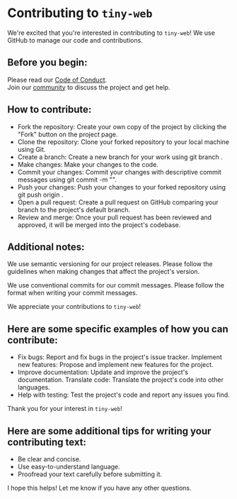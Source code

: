 # Contributing to `tiny-web`

We're excited that you're interested in contributing to `tiny-web`! We use GitHub to manage our code and contributions.

## Before you begin:

Please read our [Code of Conduct](https://github.com/tryteex/tiny-web/blob/main/CODE_OF_CONDUCT.md).  
Join our [community](https://discord.com/channels/1116858532491448332/1116858533061869742) to discuss the project and get help.

## How to contribute:

- Fork the repository: Create your own copy of the project by clicking the "Fork" button on the project page.
- Clone the repository: Clone your forked repository to your local machine using Git.
- Create a branch: Create a new branch for your work using git branch <branch-name>.
- Make changes: Make your changes to the code.
- Commit your changes: Commit your changes with descriptive commit messages using git commit -m "<your commit message>".
- Push your changes: Push your changes to your forked repository using git push origin <branch-name>.
- Open a pull request: Create a pull request on GitHub comparing your branch to the project's default branch.
- Review and merge: Once your pull request has been reviewed and approved, it will be merged into the project's codebase.

## Additional notes:

We use semantic versioning for our project releases. Please follow the guidelines when making changes that affect the project's version.

We use conventional commits for our commit messages. Please follow the format when writing your commit messages.

We appreciate your contributions to `tiny-web`!

## Here are some specific examples of how you can contribute:

- Fix bugs: Report and fix bugs in the project's issue tracker.
    Implement new features: Propose and implement new features for the project.
- Improve documentation: Update and improve the project's documentation.
    Translate code: Translate the project's code into other languages.
- Help with testing: Test the project's code and report any issues you find.

Thank you for your interest in `tiny-web`!

## Here are some additional tips for writing your contributing text:
- Be clear and concise.
- Use easy-to-understand language.
- Proofread your text carefully before submitting it.

I hope this helps! Let me know if you have any other questions.